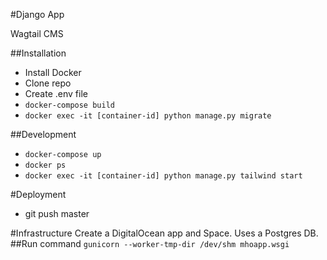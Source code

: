 #Django App

Wagtail CMS

##Installation
- Install Docker
- Clone repo
- Create .env file
- `docker-compose build`
- `docker exec -it [container-id] python manage.py migrate`

##Development
- `docker-compose up`
- `docker ps`
- `docker exec -it [container-id] python manage.py tailwind start`

#Deployment
- git push master

#Infrastructure
Create a DigitalOcean app and Space. Uses a Postgres DB.
##Run command
`gunicorn --worker-tmp-dir /dev/shm mhoapp.wsgi`
